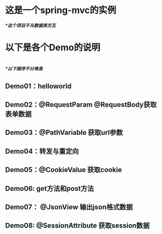 # 这是一个spring-mvc的实例
##### *这个项目不与数据库交互
# 以下是各个Demo的说明
# 
##### *以下顺序不分难易
## Demo01：helloworld
## Demo02：@RequestParam @RequestBody获取表单数据
## Demo03：@PathVariable 获取url参数
## Demo04：转发与重定向
## Demo05：@CookieValue 获取cookie
## Demo06:	get方法和post方法
## Demo07： @JsonView 输出json格式数据
## Demo08: @SessionAttribute 获取session数据